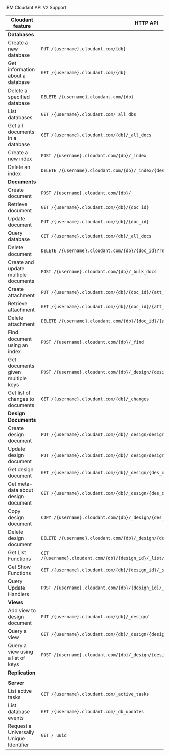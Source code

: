 IBM Cloudant API V2 Support

| Cloudant feature	| HTTP API	| Support  | Since | Example |
|---|---|:---:|:---:|:----:|
|**Databases**|||||
| Create a new database  |`PUT /{username}.cloudant.com/{db}` |   |    | |
| Get information about a database  | `GET /{username}.cloudant.com/{db}` |   |  | |
| Delete a specified database  |`DELETE /{username}.cloudant.com/{db}` |   |    | |
| List databases  |	`GET /{username}.cloudant.com/_all_dbs ` |    |   | |
| Get all documents in a database  |`GET /{username}.cloudant.com/{db}/_all_docs` |     |     | |
| Create a new index  |	`POST /{username}.cloudant.com/{db}/_index` |    |  | |
| Delete an index  |	`DELETE /{username}.cloudant.com/{db}/_index/{design_doc}/{type}/{name}` |    |  | |
|**Documents**|||||
| Create document | `POST /{username}.cloudant.com/{db}/` |   |    | |
| Retrieve document  | `GET /{username}.cloudant.com/{db}/{doc_id}` |   |    | |
| Update document  | `PUT /{username}.cloudant.com/{db}/{doc_id}` |   |    | |
| Query database  | `GET /{username}.cloudant.com/{db}/_all_docs` |     |     | |
| Delete document  | `DELETE /{username}.cloudant.com/{db}/{doc_id}?rev={rev}` |   |    | |
| Create and update multiple documents | `POST /{username}.cloudant.com/{db}/_bulk_docs` |     |    | |
| Create attachment | `PUT /{username}.cloudant.com/{db}/{doc_id}/{att_name}?rev={rev}` |   |    | |
| Retrieve attachment | `GET /{username}.cloudant.com/{db}/{doc_id}/{att_name}` |   |    | |
| Delete attachment  | `DELETE /{username}.cloudant.com/{db}/{doc_id}/{attachment_name}?rev={rev}` |   |    | |
| Find document using an index  | `POST /{username}.cloudant.com/{db}/_find` |    |  | |
| Get documents given multiple keys | `POST /{username}.cloudant.com/{db}/_design/{design_doc}/_view` |     |    | |
| Get list of changes to documents | `GET /{username}.cloudant.com/{db}/_changes` | | | |
|**Design Documents**|||||
| Create design document  | `PUT /{username}.cloudant.com/{db}/_design/design-doc` |   |    | |
| Update design document  | `PUT /{username}.cloudant.com/{db}/_design/design-doc`  |   |    | |
| Get design document  | `GET /{username}.cloudant.com/{db}/_design/{des_doc}` |   |    | |
| Get meta-data about design document  | `GET /{username}.cloudant.com/{db}/_design/{des_doc}/_info` |   |    | | 
| Copy design document  |  `COPY /{username}.cloudant.com/{db}/_design/{des_doc}?rev={rev}` |   |  | |
| Delete design document   | `DELETE /{username}.cloudant.com/{db}/_design/{des_doc}?rev={rev}` |   |    | |
| Get List Functions | `GET /{username}.cloudant.com/{db}/{design_id}/_list/{list_function}/{map_reduce_index}` |   |    | |
| Get Show Functions | `GET /{username}.cloudant.com/{db}/{design_id}/_show/{show_function}/{document_id}` |   |    | |
| Query Update Handlers | `POST /{username}.cloudant.com/{db}/{design_id}/_update/{update_handler}` |   |    | |
|**Views**|||||
| Add view to design document | `PUT /{username}.cloudant.com/{db}/_design/` |   |    | |
| Query a view| `GET /{username}.cloudant.com/{db}/_design/{design_id}/_view` |   |    | |
| Query a view using a list of keys| `POST /{username}.cloudant.com/{db}/_design/{design_id}/_view/{view_name}` |   |    | |
|**Replication**|||||
| | | | | |
|**Server**|||||
| List active tasks  | `GET /{username}.cloudant.com/_active_tasks`  | |  | |
| List database events  | `GET /{username}.cloudant.com/_db_updates` |   |  | |
| Request a Universally Unique Identifier |	 `GET /_uuid` |     |     | |

